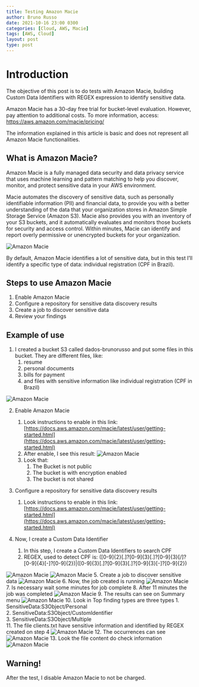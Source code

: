 ```yaml
---
title: Testing Amazon Macie
author: Bruno Russo
date: 2021-10-16 23:00 0300
categories: [Cloud, AWS, Macie]
tags: [AWS, Cloud]
layout: post
type: post
---
```


# **Introduction**
The objective of this post is to do tests with Amazon Macie, building Custom Data Identifiers with REGEX expression to identify sensitive data.

Amazon Macie has a 30-day free trial for bucket-level evaluation. However, pay attention to additional costs. To more information, access: https://aws.amazon.com/macie/pricing/

The information explained in this article is basic and does not represent all Amazon Macie functionalities.


## What is Amazon Macie?

Amazon Macie is a fully managed data security and data privacy service that uses machine learning and pattern matching to help you discover, monitor, and protect sensitive data in your AWS environment.

Macie automates the discovery of sensitive data, such as personally identifiable information (PII) and financial data, to provide you with a better understanding of the data that your organization stores in Amazon Simple Storage Service (Amazon S3). Macie also provides you with an inventory of your S3 buckets, and it automatically evaluates and monitors those buckets for security and access control. Within minutes, Macie can identify and report overly permissive or unencrypted buckets for your organization.

![Amazon Macie](https://brunorusso.com.br/assets/macie/image1.png)

By default, Amazon Macie identifies a lot of sensitive data, but in this test I’ll identify a specific type of data: individual registration (CPF in Brazil).

## Steps to use Amazon Macie

1. Enable Amazon Macie
2. Configure a repository for sensitive data discovery results
3. Create a job to discover sensitive data
4. Review your findings


## Example of use

1. I created a bucket S3 called dados-brunorusso and put some files in this bucket. They are different files, like:
    1. resume
    2. personal documents
    3. bills for payment
    4. and files with sensitive information like individual registration (CPF in Brazil)

![Amazon Macie](https://brunorusso.com.br/assets/macie/image2.png)

2. Enable Amazon Macie
    1. Look instructions to enable in this link: [https://docs.aws.amazon.com/macie/latest/user/getting-started.html](https://docs.aws.amazon.com/macie/latest/user/getting-started.html)
    2. After enable, I see this result:
![Amazon Macie](https://brunorusso.com.br/assets/macie/image3.png)
    3. Look that:
        1. The Bucket is not public
        2. The bucket is with encryption enabled
        3. The bucket is not shared

3. Configure a repository for sensitive data discovery results
    1. Look instructions to enable in this link: [https://docs.aws.amazon.com/macie/latest/user/getting-started.html](https://docs.aws.amazon.com/macie/latest/user/getting-started.html)
4. Now, I create a Custom Data Identifier
    1. In this step, I create a Custom Data Identifiers to search CPF
    2. REGEX, used to detect CPF is: ([0-9]{2}[\.]?[0-9]{3}[\.]?[0-9]{3}[\/]?[0-9]{4}[-]?[0-9]{2})|([0-9]{3}[\.]?[0-9]{3}[\.]?[0-9]{3}[-]?[0-9]{2})

![Amazon Macie](https://brunorusso.com.br/assets/macie/image4.png)
![Amazon Macie](https://brunorusso.com.br/assets/macie/image5.png)
5. Create a job to discover sensitive data
![Amazon Macie](https://brunorusso.com.br/assets/macie/image6.png)
6. Now, the job created is running
![Amazon Macie](https://brunorusso.com.br/assets/macie/image7.png)
7. Is necessary wait some minutes for job complete
8. After 11 minutes the job was completed
![Amazon Macie](https://brunorusso.com.br/assets/macie/image8.png)
9. The results can see on Summary menu
![Amazon Macie](https://brunorusso.com.br/assets/macie/image9.png)
10. Look in Top finding types are three types
    1. SensitiveData:S3Object/Personal	
    2. SensitiveData:S3Object/CustomIdentifier	
    3. SensitiveData:S3Object/Multiple	
11. The file clients.txt have sensitive information and identified by REGEX created on step 4
![Amazon Macie](https://brunorusso.com.br/assets/macie/image10.png)
12. The occurrences can see 
![Amazon Macie](https://brunorusso.com.br/assets/macie/image11.png)
13. Look the file content do check information
![Amazon Macie](https://brunorusso.com.br/assets/macie/image12.png)

## Warning!

After the test, I disable Amazon Macie to not be charged.
